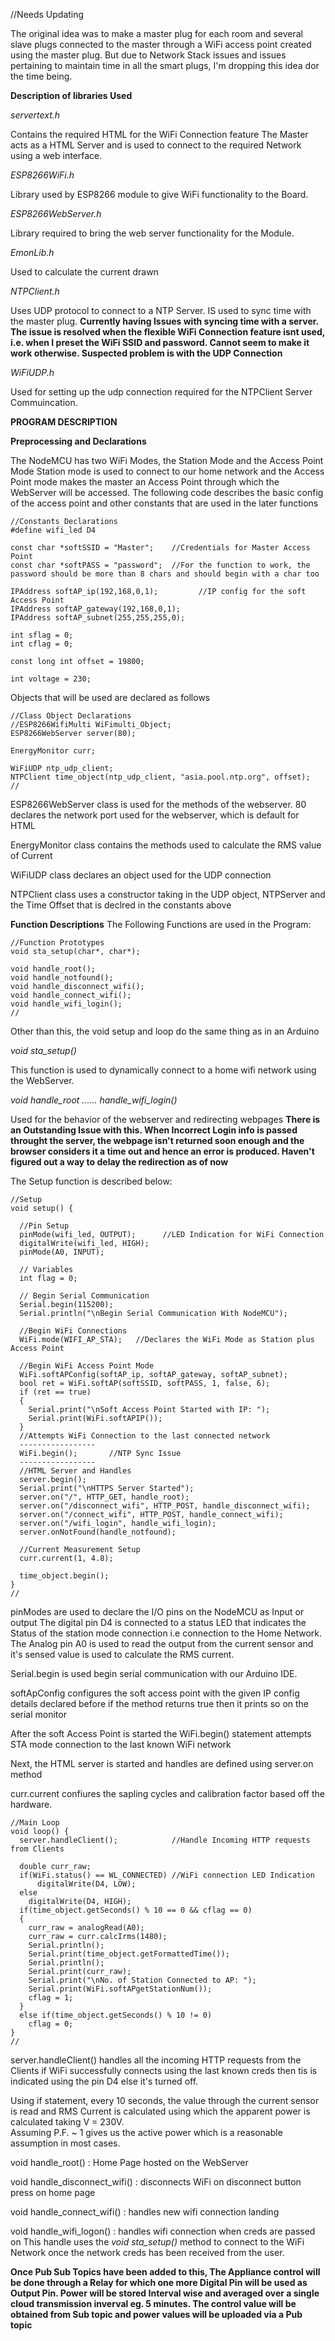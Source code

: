 //Needs Updating

The original idea was to make a master plug for each room and several slave plugs connected to the master through a 
WiFi access point created using the master plug. But due to Network Stack issues and issues pertaining to maintain time in 
all the smart plugs, I'm dropping this idea dor the time being.

**Description of libraries Used**

*servertext.h*

Contains the required HTML for the WiFi Connection feature
The Master acts as a HTML Server and is used to connect to the required Network using 
a web interface.

*ESP8266WiFi.h*

Library used by ESP8266 module to give WiFi functionality to the Board.

*ESP8266WebServer.h*

Library required to bring the web server functionality for the Module.

*EmonLib.h*

Used to calculate the current drawn

*NTPClient.h*

Uses UDP protocol to connect to a NTP Server. IS used to sync time with the master plug.
**Currently having Issues with syncing time with a server. The issue is resolved when the flexible WiFi Connection feature isnt used, i.e. when I preset the WiFi SSID and password. Cannot seem to make it work otherwise. Suspected problem is with the UDP Connection**

*WiFiUDP.h*

Used for setting up the udp connection required for the NTPClient Server Commuincation.

**PROGRAM DESCRIPTION**

**Preprocessing and Declarations**

The NodeMCU has two WiFi Modes, the Station Mode and the Access Point Mode
Station mode is used to connect to our home network and the Access Point mode makes the 
master an Access Point through which the WebServer will be accessed. The following code 
describes the basic config of the access point and other constants that are used in the later functions
~~~
//Constants Declarations
#define wifi_led D4

const char *softSSID = "Master";    //Credentials for Master Access Point
const char *softPASS = "password";  //For the function to work, the password should be more than 8 chars and should begin with a char too

IPAddress softAP_ip(192,168,0,1);         //IP config for the soft Access Point
IPAddress softAP_gateway(192,168,0,1);
IPAddress softAP_subnet(255,255,255,0);

int sflag = 0;
int cflag = 0;

const long int offset = 19800;

int voltage = 230;
~~~
Objects that will be used are declared as follows
~~~
//Class Object Declarations
//ESP8266WifiMulti WiFimulti_Object;
ESP8266WebServer server(80);

EnergyMonitor curr;

WiFiUDP ntp_udp_client;
NTPClient time_object(ntp_udp_client, "asia.pool.ntp.org", offset);
//
~~~
ESP8266WebServer class is used for the methods of the webserver. 80 declares the network 
port used for the webserver, which is default for HTML

EnergyMonitor class contains the methods used to calculate the RMS value of Current

WiFiUDP class declares an object used for the UDP connection

NTPClient class uses a constructor taking in the UDP object, NTPServer and the Time Offset 
that is declred in the constants above

**Function Descriptions**
The Following Functions are used in the Program:
~~~
//Function Prototypes
void sta_setup(char*, char*);

void handle_root();
void handle_notfound();
void handle_disconnect_wifi();
void handle_connect_wifi();
void handle_wifi_login();
//
~~~
Other than this, the void setup and loop do the same thing as in an Arduino

*void sta_setup()*

This function is used to dynamically connect to a home wifi network using the WebServer.

*void handle_root ...... handle_wifi_login()*

Used for the behavior of the webserver and redirecting webpages
**There is an Outstanding Issue with this. When Incorrect Login info is passed throught the server, the webpage isn't returned soon enough and the browser considers it a time out and hence an error is produced. Haven't figured out a way to delay the redirection as of now**


The Setup function is described below:
~~~
//Setup
void setup() {

  //Pin Setup
  pinMode(wifi_led, OUTPUT);      //LED Indication for WiFi Connection
  digitalWrite(wifi_led, HIGH);
  pinMode(A0, INPUT);
  
  // Variables
  int flag = 0;
  
  // Begin Serial Communication
  Serial.begin(115200);
  Serial.println("\nBegin Serial Communication With NodeMCU");

  //Begin WiFi Connections
  WiFi.mode(WIFI_AP_STA);   //Declares the WiFi Mode as Station plus Access Point
  
  //Begin WiFi Access Point Mode
  WiFi.softAPConfig(softAP_ip, softAP_gateway, softAP_subnet);
  bool ret = WiFi.softAP(softSSID, softPASS, 1, false, 6);
  if (ret == true)
  {
    Serial.print("\nSoft Access Point Started with IP: ");
    Serial.print(WiFi.softAPIP());
  }
  //Attempts WiFi Connection to the last connected network
  -----------------
  WiFi.begin();       //NTP Sync Issue
  -----------------
  //HTML Server and Handles
  server.begin();
  Serial.print("\nHTTPS Server Started");
  server.on("/", HTTP_GET, handle_root);
  server.on("/disconnect_wifi", HTTP_POST, handle_disconnect_wifi);
  server.on("/connect_wifi", HTTP_POST, handle_connect_wifi);
  server.on("/wifi_login", handle_wifi_login);
  server.onNotFound(handle_notfound);

  //Current Measurement Setup
  curr.current(1, 4.8);
  
  time_object.begin();
}
//
~~~
pinModes are used to declare the I/O pins on the NodeMCU as Input or output
The digital pin D4 is connected to a status LED that indicates the Status of the station
mode connection i.e connection to the Home Network.
The Analog pin A0 is used to read the output from the current sensor and it's sensed value is
used to calculate the RMS current.

Serial.begin is used begin serial communication with our Arduino IDE.

softApConfig configures the soft access point with the given IP config details declared before
if the method returns true then it prints so on the serial monitor

After the soft Access Point is started the WiFi.begin() statement attempts STA 
mode connection to the last known WiFi network

Next, the HTML server is started and handles are defined using server.on method

curr.current confiures the sapling cycles and calibration factor based off the hardware.

~~~
//Main Loop
void loop() {
  server.handleClient();            //Handle Incoming HTTP requests from Clients
  
  double curr_raw;
  if(WiFi.status() == WL_CONNECTED) //WiFi connection LED Indication
      digitalWrite(D4, LOW);
  else
    digitalWrite(D4, HIGH);
  if(time_object.getSeconds() % 10 == 0 && cflag == 0)
  {  
    curr_raw = analogRead(A0);
    curr_raw = curr.calcIrms(1480);
    Serial.println();
    Serial.print(time_object.getFormattedTime());
    Serial.println();
    Serial.print(curr_raw);
    Serial.print("\nNo. of Station Connected to AP: ");
    Serial.print(WiFi.softAPgetStationNum());
    cflag = 1;
  }
  else if(time_object.getSeconds() % 10 != 0)
    cflag = 0;
}
//
~~~

server.handleClient() handles all the incoming HTTP requests from the Clients
if WiFi successfully connects using the last known creds then tis is indicated using 
the pin D4 else it's turned off.

Using if statement, every 10 seconds, the value through the current sensor is read 
and RMS Current is calculated using which the apparent power is calculated taking 
V = 230V.  
Assuming P.F. ~ 1 gives us the active power which is a reasonable assumption in most cases.

void handle_root() : Home Page hosted on the WebServer

void handle_disconnect_wifi() : disconnects WiFi on disconnect button press on home page

void handle_connect_wifi() : handles new wifi connection landing

void handle_wifi_logon() : handles wifi connection when creds are passed on
This handle uses the *void sta_setup()* method to connect to the WiFi Network once the network creds has been received from the user.



**Once Pub Sub Topics have been added to this, The Appliance control will be done through a Relay for which one more Digital Pin will be used as Output Pin. Power will be stored Interval wise and averaged over a single cloud transmission inverval eg. 5 minutes.
The control value will be obtained from Sub topic and power values will be uploaded via a Pub topic**
